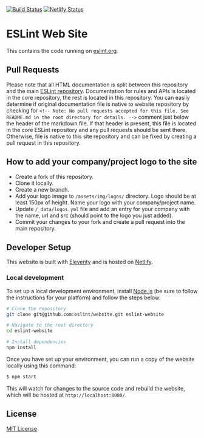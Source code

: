 [![Build Status](https://github.com/eslint/website/actions/workflows/ci.yml/badge.svg)](https://github.com/eslint/website/actions/workflows/ci.yml?query=branch%3Amaster)
[![Netlify Status](https://api.netlify.com/api/v1/badges/cefb59aa-729a-4f8e-be36-b981fda399c0/deploy-status)](https://app.netlify.com/sites/eslint/deploys)

# ESLint Web Site

This contains the code running on [eslint.org](https://eslint.org).

## Pull Requests

Please note that all HTML documentation is split between this repository and the main [ESLint repository](https://github.com/eslint/eslint). Documentation for rules and APIs is located in the core repository, the rest is located in this repository. You can easily determine if original documentation file is native to website repository by checking for `<!-- Note: No pull requests accepted for this file. See README.md in the root directory for details. -->` comment just below the header of the markdown file. If that header is present, this file is located in the core ESLint repository and any pull requests should be sent there. Otherwise, file is native to this site repository and can be fixed by creating a pull request in this repository.

## How to add your company/project logo to the site

* Create a fork of this repository.
* Clone it locally.
* Create a new branch.
* Add your logo image to `/assets/img/logos/` directory. Logo should be at least 150px of height. Name your logo with your company/project name.
* Update `/_data/logos.yml` file and add an entry for your company with the name, url and src (should point to the logo you just added).
* Commit your changes to your fork and create a pull request into the main repository.

## Developer Setup

This website is built with [Eleventy](https://www.11ty.io) and is hosted on [Netlify](https://www.netlify.com).

### Local development

To set up a local development environment, install [Node.js](https://nodejs.org/) (be sure to follow the instructions for your platform) and follow the steps below:

```sh
# Clone the repository
git clone git@github.com:eslint/website.git eslint-website

# Navigate to the root directory
cd eslint-website

# Install dependencies
npm install
```

Once you have set up your environment, you can run a copy of the website locally using this command:

```sh
$ npm start
```

This will watch for changes to the source code and rebuild the website, which will be hosted at `http://localhost:8080/`.

## License

[MIT License](LICENSE)

